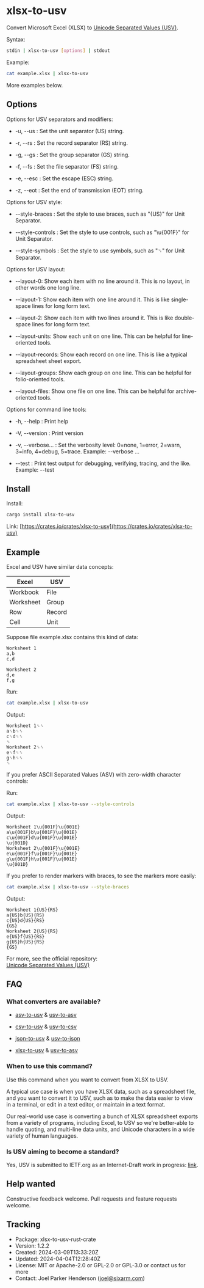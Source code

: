 # xlsx-to-usv

Convert Microsoft Excel (XLSX) to [Unicode Separated Values (USV)](https://github.com/sixarm/usv).

Syntax:

```sh
stdin | xlsx-to-usv [options] | stdout
```

Example:

```sh
cat example.xlsx | xlsx-to-usv
```

More examples below.

## Options

Options for USV separators and modifiers:

* -u, --us : Set the unit separator (US) string.

* -r, --rs : Set the record separator (RS) string.

* -g, --gs : Set the group separator (GS) string.

* -f, --fs : Set the file separator (FS) string.

* -e, --esc : Set the escape (ESC) string.

* -z, --eot : Set the end of transmission (EOT) string.

Options for USV style:

* --style-braces : Set the style to use braces, such as "{US}" for Unit Separator.

* --style-controls : Set the style to use controls, such as "\u{001F}" for Unit Separator.

* --style-symbols : Set the style to use symbols, such as "␟" for Unit Separator.

Options for USV layout:

* --layout-0: Show each item with no line around it. This is no layout, in other words one long line.

* --layout-1: Show each item with one line around it. This is like single-space lines for long form text.

* --layout-2: Show each item with two lines around it. This is like double-space lines for long form text.

* --layout-units: Show each unit on one line. This can be helpful for line-oriented tools.

* --layout-records: Show each record on one line. This is like a typical spreadsheet sheet export.

* --layout-groups: Show each group on one line. This can be helpful for folio-oriented tools.

* --layout-files: Show one file on one line. This can be helpful for archive-oriented tools.

Options for command line tools:

* -h, --help : Print help

* -V, --version : Print version

* -v, --verbose... : Set the verbosity level: 0=none, 1=error, 2=warn, 3=info, 4=debug, 5=trace. Example: --verbose …

* --test : Print test output for debugging, verifying, tracing, and the like. Example: --test

## Install

Install:

```sh
cargo install xlsx-to-usv
```

Link: [https://crates.io/crates/xlsx-to-usv](https://crates.io/crates/xlsx-to-usv)

## Example

Excel and USV have similar data concepts:

| Excel     | USV    |
|-----------|--------|
| Workbook  | File   |
| Worksheet | Group  |
| Row       | Record |
| Cell      | Unit   |

Suppose file example.xlsx contains this kind of data:

```xlsx
Worksheet 1
a,b
c,d

Worksheet 2
d,e
f,g
```

Run:

```sh
cat example.xlsx | xlsx-to-usv
```

Output:

```usv
Worksheet 1␟␞
a␟b␟␞
c␟d␟␞
␝
Worksheet 2␟␞
e␟f␟␞
g␟h␟␞
␝
```

If you prefer ASCII Separated Values (ASV) with zero-width character controls:

Run:

```sh
cat example.xlsx | xlsx-to-usv --style-controls
```

Output:

```usv
Worksheet 1\u{001F}\u{001E}
a\u{001F}b\u{001F}\u{001E}
c\u{001F}d\u{001F}\u{001E}
\u{001D}
Worksheet 2\u{001F}\u{001E}
e\u{001F}f\u{001F}\u{001E}
g\u{001F}h\u{001F}\u{001E}
\u{001D}
```

If you prefer to render markers with braces, to see the markers more easily:

```sh
cat example.xlsx | xlsx-to-usv --style-braces
```

Output:

```usv
Worksheet 1{US}{RS}
a{US}b{US}{RS}
c{US}d{US}{RS}
{GS}
Worksheet 2{US}{RS}
e{US}f{US}{RS}
g{US}h{US}{RS}
{GS}
```

For more, see the official repository:<br> 
[Unicode Separated Values (USV)](https://github.com/sixarm/usv)

## FAQ

### What converters are available?

* [asv-to-usv](https://crates.io/crates/asv-to-usv) & [usv-to-asv](https://crates.io/crates/usv-to-asv)

* [csv-to-usv](https://crates.io/crates/asv-to-csv) & [usv-to-csv](https://crates.io/crates/usv-to-csv)

* [json-to-usv](https://crates.io/crates/json-to-usv) & [usv-to-json](https://crates.io/crates/usv-to-json)

* [xlsx-to-usv](https://crates.io/crates/xlsx-to-usv) & [usv-to-asv](https://crates.io/crates/usv-to-xlsx)

### When to use this command?

Use this command when you want to convert from XLSX to USV.

A typical use case is when you have XLSX data, such as a spreadsheet file,
and you want to convert it to USV, such as to make the data easier to view
in a terminal, or edit in a text editor, or maintain in a text format.

Our real-world use case is converting a bunch of XLSX spreadsheet exports
from a variety of programs, including Excel, to USV so we're better-able to
handle quoting, and multi-line data units, and Unicode characters in a wide
variety of human languages.

### Is USV aiming to become a standard?

Yes, USV is submitted to IETF.org as an Internet-Draft work in progress:
[link](https://datatracker.ietf.org/doc/draft-unicode-separated-values/).

## Help wanted

Constructive feedback welcome. Pull requests and feature requests welcome.

## Tracking

* Package: xlsx-to-usv-rust-crate
* Version: 1.2.2
* Created: 2024-03-09T13:33:20Z
* Updated: 2024-04-04T12:28:40Z
* License: MIT or Apache-2.0 or GPL-2.0 or GPL-3.0 or contact us for more
* Contact: Joel Parker Henderson (joel@sixarm.com)
